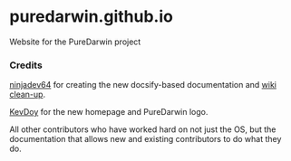 # puredarwin.github.io
Website for the PureDarwin project


### Credits
[ninjadev64](https://github.com/ninjadev64) for creating the new docsify-based documentation and [wiki clean-up](https://github.com/ninjadev64/puredarwin-wiki/commits/main/).

[KevDoy](https://github.com/kevdoy) for the new homepage and PureDarwin logo.

All other contributors who have worked hard on not just the OS, but the documentation that allows new and existing contributors to do what they do.
